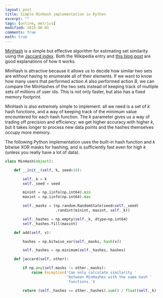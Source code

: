 ```yaml
---
layout: post
title: Simple MinHash implementation in Python
excerpt: ""
tags: [online, metrics]
modified: 2015-06-01
comments: true
math: true
---
```


[MinHash](http://en.wikipedia.org/wiki/MinHash) is a simple but effective algorithm for estimating set similarity using the [Jaccard index](http://en.wikipedia.org/wiki/Jaccard_index). Both the Wikipedia entry and [this blog post](http://robertheaton.com/2014/05/02/jaccard-similarity-and-minhash-for-winners/) are good explanations of how it works.

MinHash is attractive because it allows us to decide how similar two sets are without having to enumerate all of their elements. If we want to know how many users that performed action $A$ also performed action $B$, we can compare the MinHashes of the two sets instead of keeping track of multiple sets of millions of user ids. This is not only faster, but also has a fixed memory footprint.

MinHash is also extremely simple to implement: all we need is a set of $k$ hash functions, and a way of keeping track of the minimum value encountered for each hash function. The $k$ parameter gives us a way of trading off precision and efficiency: we get higher accuracy with higher $k$, but it takes longer to process new data points and the hashes themselves occupy more memory.

The following Python implementation uses the built-in hash function and $k$ bitwise XOR masks for hashing, and is sufficiently fast even for high $k$ (unless you really have a lot of data).

```python
class MinHash(object):

    def __init__(self, k, seed=10):

        self._k = k
        self._seed = seed

        minint = np.iinfo(np.int64).min
        maxint = np.iinfo(np.int64).max

        self._masks = (np.random.RandomState(seed=self._seed)
                       .randint(minint, maxint, self._k))

        self._hashes = np.empty(self._k, dtype=np.int64)
        self._hashes.fill(maxint)

    def add(self, v):

        hashes = np.bitwise_xor(self._masks, hash(v))

        self._hashes = np.minimum(self._hashes, hashes)

    def jaccard(self, other):

        if np.any(self.masks != other._masks):
            raise Exception('Can only calculate similarity '
                            'between MinHashes with the same hash '
                            'functions.')

        return (self._hashes == other._hashes).sum() / float(self._k)
```
